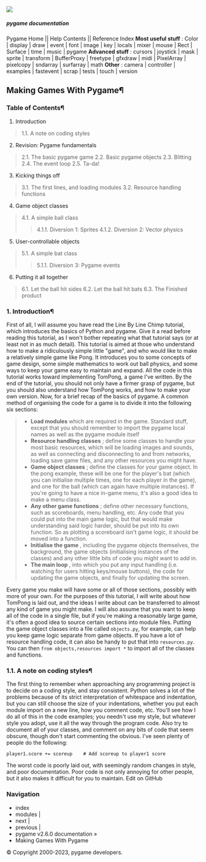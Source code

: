 ![](https://www.pygame.org/docs/_static/pygame_tiny.png)
##### pygame documentation
Pygame Home || Help Contents || Reference Index
**Most useful stuff** : Color | display | draw | event | font | image | key | locals | mixer | mouse | Rect | Surface | time | music | pygame
**Advanced stuff** : cursors | joystick | mask | sprite | transform | BufferProxy | freetype | gfxdraw | midi | PixelArray | pixelcopy | sndarray | surfarray | math
**Other** : camera | controller | examples | fastevent | scrap | tests | touch | version
## Making Games With Pygame¶
### Table of Contents¶
1. Introduction
> 1.1. A note on coding styles
2. Revision: Pygame fundamentals
> 2.1. The basic pygame game
> 2.2. Basic pygame objects
> 2.3. Blitting
> 2.4. The event loop
> 2.5. Ta-da!
3. Kicking things off
> 3.1. The first lines, and loading modules
> 3.2. Resource handling functions
4. Game object classes
> 4.1. A simple ball class
>> 4.1.1. Diversion 1: Sprites
>> 4.1.2. Diversion 2: Vector physics
5. User-controllable objects
> 5.1. A simple bat class
>> 5.1.1. Diversion 3: Pygame events
6. Putting it all together
> 6.1. Let the ball hit sides
> 6.2. Let the ball hit bats
> 6.3. The Finished product
### 1. Introduction¶
First of all, I will assume you have read the Line By Line Chimp tutorial, which introduces the basics of Python and pygame. Give it a read before reading this tutorial, as I won't bother repeating what that tutorial says (or at least not in as much detail). This tutorial is aimed at those who understand how to make a ridiculously simple little "game", and who would like to make a relatively simple game like Pong. It introduces you to some concepts of game design, some simple mathematics to work out ball physics, and some ways to keep your game easy to maintain and expand.
All the code in this tutorial works toward implementing TomPong, a game I've written. By the end of the tutorial, you should not only have a firmer grasp of pygame, but you should also understand how TomPong works, and how to make your own version.
Now, for a brief recap of the basics of pygame. A common method of organising the code for a game is to divide it into the following six sections:
>   * **Load modules** which are required in the game. Standard stuff, except that you should remember to import the pygame local names as well as the pygame module itself
>   * **Resource handling classes** ; define some classes to handle your most basic resources, which will be loading images and sounds, as well as connecting and disconnecting to and from networks, loading save game files, and any other resources you might have.
>   * **Game object classes** ; define the classes for your game object. In the pong example, these will be one for the player's bat (which you can initialise multiple times, one for each player in the game), and one for the ball (which can again have multiple instances). If you're going to have a nice in-game menu, it's also a good idea to make a menu class.
>   * **Any other game functions** ; define other necessary functions, such as scoreboards, menu handling, etc. Any code that you could put into the main game logic, but that would make understanding said logic harder, should be put into its own function. So as plotting a scoreboard isn't game logic, it should be moved into a function.
>   * **Initialise the game** , including the pygame objects themselves, the background, the game objects (initialising instances of the classes) and any other little bits of code you might want to add in.
>   * **The main loop** , into which you put any input handling (i.e. watching for users hitting keys/mouse buttons), the code for updating the game objects, and finally for updating the screen.
> 

Every game you make will have some or all of those sections, possibly with more of your own. For the purposes of this tutorial, I will write about how TomPong is laid out, and the ideas I write about can be transferred to almost any kind of game you might make. I will also assume that you want to keep all of the code in a single file, but if you're making a reasonably large game, it's often a good idea to source certain sections into module files. Putting the game object classes into a file called `objects.py`, for example, can help you keep game logic separate from game objects. If you have a lot of resource handling code, it can also be handy to put that into `resources.py`. You can then `from objects,resources import *` to import all of the classes and functions.
### 1.1. A note on coding styles¶
The first thing to remember when approaching any programming project is to decide on a coding style, and stay consistent. Python solves a lot of the problems because of its strict interpretation of whitespace and indentation, but you can still choose the size of your indentations, whether you put each module import on a new line, how you comment code, etc. You'll see how I do all of this in the code examples; you needn't use my style, but whatever style you adopt, use it all the way through the program code. Also try to document all of your classes, and comment on any bits of code that seem obscure, though don't start commenting the obvious. I've seen plenty of people do the following:
```
player1.score += scoreup    # Add scoreup to player1 score

```

The worst code is poorly laid out, with seemingly random changes in style, and poor documentation. Poor code is not only annoying for other people, but it also makes it difficult for you to maintain.
Edit on GitHub
### Navigation
  * index
  * modules |
  * next |
  * previous |
  * pygame v2.6.0 documentation »
  * Making Games With Pygame


© Copyright 2000-2023, pygame developers. 
